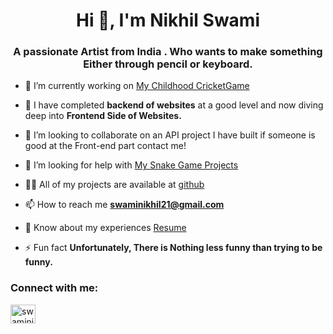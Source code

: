 <h1 align="center">Hi 👋, I'm Nikhil Swami</h1>
<h3 align="center">A passionate Artist from India . Who wants to make something Either through pencil or keyboard.</h3>

- 🔭 I’m currently working on [My Childhood CricketGame](https://github.com/Nikhil-bit21/Cricket)

- 🌱 I have completed **backend of websites** at a good level and now diving deep into **Frontend Side of Websites.**

- 👯 I’m looking to collaborate on an API project I have built if someone is good at the Front-end part contact me!

- 🤝 I’m looking for help with [My Snake Game Projects](https://github.com/Nikhil-bit21/Starting-Projects/tree/main/C%2B%2B/SnakeGame)

- 👨‍💻 All of my projects are available at [github](https://github.com/Nikhil-bit21)

- 📫 How to reach me **swaminikhil21@gmail.com**

- 📄 Know about my experiences [Resume](https://www.canva.com/design/DAGFlJaFa6c/1zwidlYDbIDwUqU5vzLJCg/edit?utm_content=DAGFlJaFa6c&utm_campaign=designshare&utm_medium=link2&utm_source=sharebutton)

- ⚡ Fun fact **Unfortunately, There is Nothing less funny than trying to be funny.**

<h3 align="left">Connect with me:</h3>
<p align="left">
<a href="https://www.leetcode.com/swaminikhil21" target="blank"><img align="center" src="https://raw.githubusercontent.com/rahuldkjain/github-profile-readme-generator/master/src/images/icons/Social/leet-code.svg" alt="swaminikhil21" height="30" width="40" /></a>
</p>


